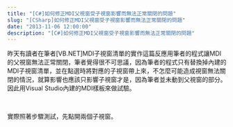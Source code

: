 ```yaml
---
title: "[C#]如何修正MDI父視窗受子視窗影響而無法正常關閉的問題"
slug: "[CSharp]如何修正MDI父視窗受子視窗影響而無法正常關閉的問題"
date: "2013-11-06 12:00:00"
description: "[C#]如何修正MDI父視窗受子視窗影響而無法正常關閉的問題"
---
```


<p>昨天有讀者在筆者[VB.NET]MDI子視窗清單的實作</a>這篇反應用筆者的程式讓MDI的父視窗無法正常關閉，筆者覺得很不可思議，因為筆者的程式只有替換掉內建的MDI子視窗清單，並在點選時將對應的子視窗帶上來，不怎麼可能造成視窗無法關閉的情況，就算影響也應該只影響子視窗才是，因為筆者並未動到父視窗的部分。因此用Visual Studio內建的MDI樣板來做試驗。</p>  <p> </p>  <p>實際照著步驟測試，先點開兩個子視窗。</p>  <p><a href="http://files.dotblogs.com.tw/larrynung/1301/CMDI_BBFB/image_2.png"><img style="border-top: 0px; border-right: 0px; border-bottom: 0px; border-left: 0px" border="0" alt="image" src="\images\posts
